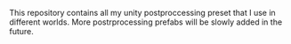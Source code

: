This repository contains all my unity postproccessing preset that I use in different worlds. More postrprocessing prefabs will be slowly added in the future.
